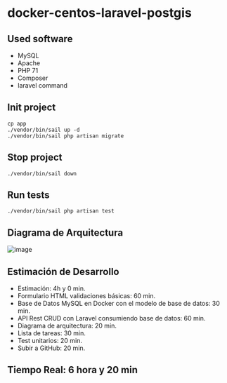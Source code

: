 # docker-centos-laravel-postgis

## Used software
- MySQL
- Apache
- PHP 71
- Composer
- laravel command

## Init project
```
cp app
./vendor/bin/sail up -d
./vendor/bin/sail php artisan migrate
```

## Stop project
```
./vendor/bin/sail down
```

## Run tests
```
./vendor/bin/sail php artisan test
```

## Diagrama de Arquitectura

![image](https://user-images.githubusercontent.com/95891125/145512462-78fd3ddf-99c6-4259-9a19-3f4753b319b5.png)

##  Estimación de Desarrollo
- Estimación: 4h y 0 min.
- Formulario HTML validaciones básicas: 60 min.
- Base de Datos MySQL en Docker con el modelo de base de datos: 30 min.
- API Rest CRUD con Laravel consumiendo base de datos: 60 min.
- Diagrama de arquitectura: 20 min.
- Lista de tareas: 30 min.
- Test unitarios: 20 min.
- Subir a GitHub: 20 min.
## Tiempo Real: 6 hora y 20 min

